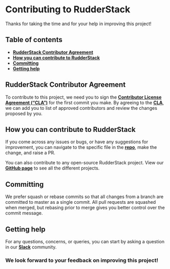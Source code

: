 # Contributing to RudderStack

Thanks for taking the time and for your help in improving this project!

## Table of contents

- [**RudderStack Contributor Agreement**](#rudderstack-contributor-agreement)
- [**How you can contribute to RudderStack**](#how-you-can-contribute-to-rudderstack)
- [**Committing**](#committing)
- [**Getting help**](#getting-help)

## RudderStack Contributor Agreement

To contribute to this project, we need you to sign the [**Contributor License Agreement (“CLA”)**][CLA] for the first commit you make. By agreeing to the [**CLA**][CLA], we can add you to list of approved contributors and review the changes proposed by you.

## How you can contribute to RudderStack

If you come across any issues or bugs, or have any suggestions for improvement, you can navigate to the specific file in the [**repo**](https://github.com/rudderlabs/rudder-config-schema), make the change, and raise a PR.

You can also contribute to any open-source RudderStack project. View our [**GitHub page**](https://github.com/rudderlabs) to see all the different projects.

## Committing

We prefer squash or rebase commits so that all changes from a branch are committed to master as a single commit. All pull requests are squashed when merged, but rebasing prior to merge gives you better control over the commit message.

## Getting help

For any questions, concerns, or queries, you can start by asking a question in our [**Slack**](https://rudderstack.com/join-rudderstack-slack-community/) community.

### We look forward to your feedback on improving this project!


<!----variables---->

[issue]: https://github.com/rudderlabs/rudder-config-schema/issues/new
[CLA]: https://rudderlabs.wufoo.com/forms/rudderlabs-contributor-license-agreement
